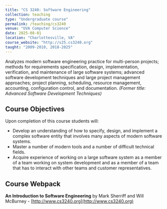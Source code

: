 ```yaml
---
title: "CS 3240: Software Engineering"
collection: teaching
type: "Undergraduate course"
permalink: /teaching/cs3240
venue: "UVA Computer Science"
date: 2025-08-01
location: "Charlottesville, VA"
course_website: "http://s25.cs3240.org"
taught: "2009-2010, 2018-2025"
---
```


Analyzes modern software engineering practice for multi-person projects; methods for requirements specification, design, implementation, verification, and maintenance of large software systems; advanced software development techniques and large project management approaches; project planning, scheduling, resource management, accounting, configuration control, and documentation.  _(Former title: Advanced Software Development Techniques)_

## Course Objectives

Upon completion of this course students will:

- Develop an understanding of how to specify, design, and implement a complex software entity that involves many aspects of modern software systems.
- Master a number of modern tools and a number of difficult technical fields.
- Acquire experience of working on a large software system as a member of a team working on system development and as a member of a team that has to interact with other teams and customer representatives.

## Course Webpack

__An Introduction to Software Engineering__ by Mark Sherriff and Will McBurney - [http://www.cs3240.org](http://www.cs3240.org)